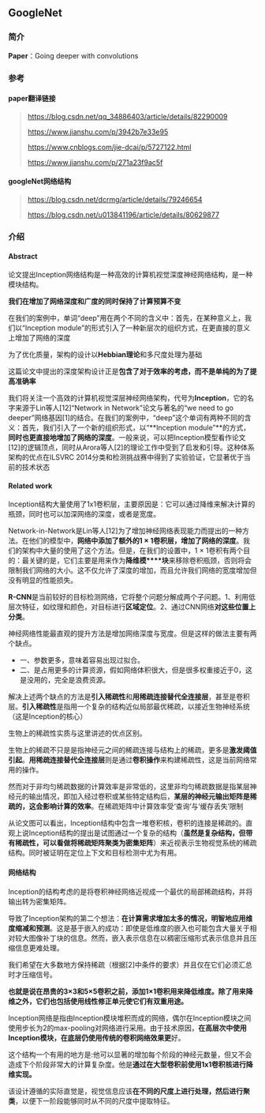 ## GoogleNet

### 简介

**Paper**：Going deeper with convolutions

### 参考

#### paper翻译链接

> https://blog.csdn.net/qq_34886403/article/details/82290009
>
> https://www.jianshu.com/p/3942b7e33e95
>
> https://www.cnblogs.com/jie-dcai/p/5727122.html
>
> https://www.jianshu.com/p/271a23f9ac5f

#### googleNet网络结构

> https://blog.csdn.net/dcrmg/article/details/79246654
>
> https://blog.csdn.net/u013841196/article/details/80629877

### 介绍

#### Abstract

论文提出Inception网络结构是一种高效的计算机视觉深度神经网络结构，是一种模块结构。

**我们在增加了网络深度和广度的同时保持了计算预算不变**

在我们的案例中，单词“deep”用在两个不同的含义中：首先，在某种意义上，我们以“Inception module”的形式引入了一种新层次的组织方式，在更直接的意义上增加了网络的深度

为了优化质量，架构的设计以**Hebbian理论**和多尺度处理为基础

这篇论文中提出的深度架构设计正是**包含了对于效率的考虑，而不是单纯的为了提高准确率**

我们将关注一个高效的计算机视觉深层神经网络架构，代号为**Inception**，它的名字来源于Lin等人[12]“Network in Network”论文与著名的“we need to go deeper”网络基因[1]的结合。在我们的案例中，“deep”这个单词有两种不同的含义：首先，我们引入了一个新的组织形式，以“**Inception module”**的方式，**同时也更直接地增加了网络的深度**。一般来说，可以把Inception模型看作论文[12]的逻辑顶点，同时从Arora等人[2]的理论工作中受到了启发和引导。这种体系架构的优点在ILSVRC 2014分类和检测挑战赛中得到了实验验证，它显著优于当前的技术状态




#### Related work

Inception结构大量使用了1x1卷积层，主要原因是：它可以通过降维来解决计算的瓶颈，同时也可以加深网络的深度，或者是宽度。

Network-in-Network是Lin等人[12]为了增加神经网络表现能力而提出的一种方法。在他们的模型中，**网络中添加了额外的1 × 1卷积层，增加了网络的深度**。我们的架构中大量的使用了这个方法。但是，在我们的设置中，1 × 1卷积有两个目的：最关键的是，它们主要是用来作为**降维模****块**来移除卷积瓶颈，否则将会限制我们网络的大小。这不仅允许了深度的增加，而且允许我们网络的宽度增加但没有明显的性能损失。

**R-CNN**是当前较好的目标检测网络，它将整个问题分解成两个子问题。1、利用低层次特征，如纹理和颜色，对目标进行**区域定位**。2、通过CNN网络**对这些位置上分类**。

神经网络性能最直观的提升方法是增加网络深度与宽度。但是这样的做法主要有两个缺点。

- 一、参数更多，意味着容易出现过拟合。
- 二、是占用更多的计算资源，假如网络体积很大，但是很多权重接近于0，这是没用的，完全是浪费资源。

解决上述两个缺点的方法是**引入稀疏性**和**用稀疏连接替代全连接层**，甚至是卷积层。**引入稀疏性**是指用一个复杂的结构近似局部最优稀疏，以接近生物神经系统（这是Inception的核心）

生物上的稀疏性实质与这里讲述的优点区别。

生物上的稀疏不只是是指神经元之间的稀疏连接与结构上的稀疏，更多是**激发阈值引起**。**用稀疏连接替代全连接层**则是通过**卷积操作**来构建稀疏性，这是当前网络常用的操作。

然而对于非均匀稀疏数据的计算效率是非常低的，这里非均匀稀疏数据是指某层神经元的输出情况，即加入经过卷积或某些特定结构后，**某层的神经元输出矩阵是稀疏的，这会影响计算的效率**。在稀疏矩阵中计算效率受‘查询’与‘缓存丢失’限制

 从论文图可以看出，Inception结构中包含一堆卷积核，卷积的连接是稀疏的。直观上说Inception结构的提出是试图通过一个复杂的结构（**虽然是复杂结构，但带有稀疏性，可以看做将稀疏矩阵聚类为密集矩阵**）来近视表示生物视觉系统的稀疏结构。同时被证明在定位上下文和目标检测中尤为有用。

#### 网络结构

Inception的结构考虑的是将卷积神经网络近视成一个最优的局部稀疏结构，并将输出转为密集矩阵。

导致了Inception架构的第二个想法：**在计算需求增加太多的情况，明智地应用维度缩减和预测**。这是基于嵌入的成功：即使是低维度的嵌入也可能包含大量关于相对较大图像补丁块的信息。然而，嵌入表示信息在以稠密压缩形式表示信息并且压缩信息更难处理。

我们希望在大多数地方保持稀疏（根据[2]中条件的要求）并且仅在它们必须汇总时才压缩信号。

**也就是说在昂贵的3×3和5×5卷积之前，添加1×1卷积用来降低维度。除了用来降维之外，它们也包括使用线性修正单元使它们有双重用途。**

Inception网络是指由Inception模块堆积而成的网络，偶尔在Inception模块之间使用步长为2的max-pooling对网络进行采用。由于技术原因，**在高层次中使用Inception模块，在底层仍使用传统的卷积网络效果更**好。

这个结构一个有用的地方是:他可以显著的增加每个阶段的神经元数量，但又不会造成下个阶段非常大的计算复杂度。他是**通过在大型卷积前使用1x1卷积核进行降维实现。**

该设计遵循的实际直觉是，视觉信息应该**在不同的尺度上进行处理，然后进行聚类**，以便下一阶段能够同时从不同的尺度中提取特征。